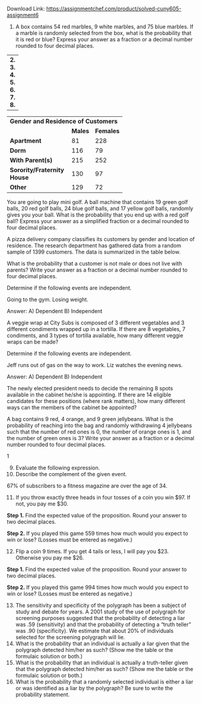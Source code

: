 Download Link: https://assignmentchef.com/product/solved-cuny605-assignment6
<br>
<ol>

 <li>A box contains 54 red marbles, 9 white marbles, and 75 blue marbles. If a marble is randomly selected from the box, what is the probability that it is red or blue?  Express your answer as a fraction or a decimal number rounded to four decimal places.</li>

</ol>

<table width="13">

 <tbody>

  <tr>

   <td width="13"><strong>2. </strong><strong>3. </strong><strong>4. </strong><strong>5. </strong><strong>6. </strong><strong>7. </strong><strong>8. </strong></td>

  </tr>

 </tbody>

</table>

<table width="235">

 <tbody>

  <tr>

   <td colspan="3" width="235"><strong>Gender and Residence of Customers</strong></td>

  </tr>

  <tr>

   <td width="149"> </td>

   <td width="37"><strong>Males</strong></td>

   <td width="49"><strong>Females</strong></td>

  </tr>

  <tr>

   <td width="149"><strong>Apartment</strong></td>

   <td width="37">81</td>

   <td width="49">228</td>

  </tr>

  <tr>

   <td width="149"><strong>Dorm</strong></td>

   <td width="37">116</td>

   <td width="49">79</td>

  </tr>

  <tr>

   <td width="149"><strong>With Parent(s)</strong></td>

   <td width="37">215</td>

   <td width="49">252</td>

  </tr>

  <tr>

   <td width="149"><strong>Sorority/Fraternity</strong> <strong>House</strong></td>

   <td width="37">130</td>

   <td width="49">97</td>

  </tr>

  <tr>

   <td width="149"><strong>Other</strong></td>

   <td width="37">129</td>

   <td width="49">72</td>

  </tr>

 </tbody>

</table>

You are going to play mini golf.  A ball machine that contains 19 green golf balls, 20 red golf balls, 24 blue golf balls, and 17 yellow golf balls, randomly gives you your ball.  What is the probability that you end up with a red golf ball?  Express your answer as a simplified fraction or a decimal rounded to four decimal places.

A pizza delivery company classifies its customers by gender and location of residence.  The research department has gathered data from a random sample of 1399 customers.  The data is summarized in the table below.

What is the probability that a customer is not male or does not live with parents?  Write your answer as a fraction or a decimal number rounded to four decimal places.

Determine if the following events are independent.

Going to the gym.  Losing weight.

Answer:               A) Dependent                  B) Independent

A veggie wrap at City Subs is composed of 3 different vegetables and 3 different condiments wrapped up in a tortilla.  If there are 8 vegetables, 7 condiments, and 3 types of tortilla available, how many different veggie wraps can be made?

Determine if the following events are independent.

Jeff runs out of gas on the way to work.  Liz watches the evening news.

Answer:               A) Dependent                  B) Independent

The newly elected president needs to decide the remaining 8 spots available in the cabinet he/she is appointing.  If there are 14 eligible candidates for these positions (where rank matters), how many different ways can the members of the cabinet be appointed?

A bag contains 9 red, 4 orange, and 9 green jellybeans.  What is the probability of reaching into the bag and randomly withdrawing 4 jellybeans such that the number of red ones is 0, the number of orange ones is 1, and the number of green ones is 3?  Write your answer as a fraction or a decimal number rounded to four decimal places.

1

<ol start="9">

 <li>Evaluate the following expression.</li>

 <li>Describe the complement of the given event.</li>

</ol>

67% of subscribers to a fitness magazine are over the age of 34.

<ol start="11">

 <li>If you throw exactly three heads in four tosses of a coin you win $97. If not, you pay me $30.</li>

</ol>

<strong>Step 1.</strong> Find the expected value of the proposition.  Round your answer to two decimal places.

<strong>Step 2.</strong> If you played this game 559 times how much would you expect to win or lose? (Losses must be entered as negative.)

<ol start="12">

 <li>Flip a coin 9 times. If you get 4 tails or less, I will pay you $23.  Otherwise you pay me $26.</li>

</ol>

<strong>Step 1.</strong> Find the expected value of the proposition.  Round your answer to two decimal places.

<strong>Step 2.</strong> If you played this game 994 times how much would you expect to win or lose? (Losses must be entered as negative.)

<ol start="13">

 <li>The sensitivity and specificity of the polygraph has been a subject of study and debate for years. A 2001 study of the use of polygraph for screening purposes suggested that the probability of detecting a liar was .59 (sensitivity) and that the probability of detecting a “truth teller” was .90 (specificity).   We estimate that about 20% of individuals selected for the screening polygraph will lie.</li>

 <li>What is the probability that an individual is actually a liar given that the polygraph detected him/her as such? (Show me the table or the formulaic solution or both.)</li>

 <li>What is the probability that an individual is actually a truth-teller given that the polygraph detected him/her as such? (Show me the table or the formulaic solution or both.)</li>

 <li>What is the probability that a randomly selected individual is either a liar or was identified as a liar by the polygraph? Be sure to write the probability statement.</li>

</ol>
